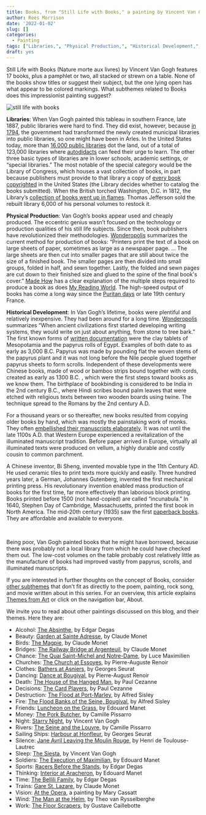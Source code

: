 ```yaml
---
title: Books, from "Still Life with Books," a painting by Vincent Van Gogh
author: Rees Morrison
date: '2022-01-02'
slug: []
categories:
  - Painting
tags: ["Libraries,", "Physical Production,", "Historical Development,", ]
draft: yes
---
```


Still Life with Books (Nature morte aux livres) by Vincent Van Gogh features 17 books, plus a pamphlet or two, all stacked or strewn on a table.  None of the books show titles or suggest their subject, but the one lying open has what appear to be colored markings.  What subthemes related to Books does this impressionist painting suggest?

<!--more-->

![still life with books](/media/BooksStillife.jpg)

**Libraries**:  When Van Gogh painted this tableau in southern France, late 1887, public libraries were hard to find.   They did exist, however, because [in 1794](https://www.historyofinformation.com/detail.php?id=4764), the government had transformed the newly created municipal libraries into public libraries, so one might have been in Arles.  In the United States today, more than [16,000 public libraries](http://www.ilovelibraries.org/what-libraries-do/about-americas-libraries) dot the land, out of a total of 123,000 libraries where [autodidacts](GoodWill) can feed their urge to learn.  The other three basic types of libraries are in lower schools, academic settings, or “special libraries.”   The most notable of the special category would be the Library of Congress, which houses a vast collection of books, in part because publishers must provide to that library a copy of [every book copyrighted](https://www.quora.com/Does-the-Library-of-Congress-have-every-book-published-in-the-US)  in the United States (the Library decides whether to catalog the books submitted).  When the British torched Washington, D.C. in 1812, the Library’s [collection of books went up in flames](https://www.quirkbooks.com/post/very-sad-post-warning-six-amazing-libraries-were-heartlessly-destroyed). Thomas Jefferson sold the rebuilt library 6,000 of his personal volumes to restock it.

**Physical Production**:  Van Gogh’s books appear used and cheaply produced.  The eccentric genius wasn’t focused on the technology or production qualities of his still life subjects.   Since then, book publishers have revolutionized their methodologies.  [Wonderopolis](https://www.wonderopolis.org/wonder/how-are-books-made) summarizes the current method for production of books:  “Printers print the text of a book on large sheets of paper, sometimes as large as a newspaper page. … The large sheets are then cut into smaller pages that are still about twice the size of a finished book. The smaller pages are then divided into small groups, folded in half, and sewn together.  Lastly, the folded and sewn pages are cut down to their finished size and glued to the spine of the final book's cover.”  [Made How](http://www.madehow.com/Volume-1/Book.html) has a clear explanation of the multiple steps required to produce a book as does [My Reading World](https://myreadingworld.com/how-are-books-made/). The high-speed output of books has come a long way since the [Puritan days](Author) or late 19th century France.

**Historical Development**:   In Van Gogh’s lifetime, books were plentiful and relatively inexpensive.  They had been around for a long time.  [Wonderopolis](https://www.wonderopolis.org/wonder/how-are-books-made) summarizes “When ancient civilizations first started developing writing systems, they would write on just about anything, from stone to tree bark.”  The first known forms of [written documentation](http://www.madehow.com/Volume-1/Book.html) were the clay tablets of Mesopotamia and the papyrus rolls of Egypt.  Examples of both date to as early as 3,000 B.C.  Papyrus was made by pounding flat the woven stems of the papyrus plant and it was not long before the Nile people glued together papyrus sheets to form scrolls.  Independent of these developments were Chinese books, made of wood or bamboo strips bound together with cords, created as early as 1300 B.C.  , which were the first steps toward books as we know them.   The birthplace of bookbinding is considered to be India in the 2nd century B.C., where Hindi scribes bound  palm leaves that were etched with religious texts between two wooden boards using twine.  The technique spread to the Romans by the 2nd century A.D.

For a thousand years or so thereafter, new books resulted from copying older books by hand, which was mostly the painstaking work of monks.  They often [embellished their manuscripts elaborately](http://scarc.library.oregonstate.edu/omeka/exhibits/show/mcdonald/manuscripts/illuminated).  It was not until the late 1100s A.D. that Western Europe experienced a revitalization of the illuminated manuscript tradition.  Before paper arrived in Europe, virtually all illuminated texts were produced on vellum, a highly durable and costly cousin to common parchment.

A Chinese inventor, Bi Sheng, invented movable type in the 11th Century AD. He used ceramic tiles to print texts more quickly and easily.  Three hundred years later, a German, Johannes Gutenberg, invented the first mechanical printing press. His revolutionary invention enabled mass production of books for the first time, far more effectively than laborious block printing.  Books printed before 1500 (not hand-copied) are called “incunabula.”  In 1640, Stephen Day of Cambridge, Massachusetts, printed the first book in North America.  The mid-20th century (1935) saw the first [paperback books](paperback). They are affordable and available to everyone.

&nbsp;

Being poor, Van Gogh painted books that he might have borrowed, because there was probably not a local library from which he could have checked them out.  The low-cost volumes on the table probably cost relatively little as the manufacture of books had improved vastly from papyrus, scrolls, and illuminated manuscripts.

If you are interested in further thoughts on the concept of Books, consider [other subthemes]() that don’t fit as directly to the poem, painting, rock song, and movie written about in this series.  For an overview, this article explains [Themes from Art](http://bit.ly/3sRXopI) or click on the navigation bar, About.

We invite you to read about other paintings discussed on this blog, and their themes.  Here they are: 
* Alcohol: [The Absinthe](https://themesfromart.com/post/2021-02-03-alcohol-absinthe-degas/alcoholabsinthedegas/), by Edgar Degas
* Beauty: [Garden at Sainte Adresse](https://themesfromart.com/post/2021-04-21-beauty-garden-at-sainte-adresse-from-a-painting-by-claude-monet/beautystadress/), by Claude Monet
* Birds: [The Magpie](https://themesfromart.com/post/2021-06-07-birds-the-magpie-a-painting-by-claude-monet/birdsmagpie/), by Claude Monet
* Bridges: [The Railway Bridge at Argenteuil](https://themesfromart.com/post/2021-07-26-bridges-from-the-railway-bridge-at-argenteuill-a-painting-by-claude-monet/bridgesmonet/), by Claude Monet
* Chance: [The Quai Saint-Michel and Notre-Dame](http://localhost:4321/post/2021-03-14-chancechurch/chancechurch/), by Luce Maximilien
* Churches: [The Church at Essoyes](https://themesfromart.com/post/2021-05-21-churches-from-the-church-at-essoyes-a-painting-by-pierre-auguste-renoir/churchesrenoir/), by Pierre-Auguste Renoir 
* Clothes: [Bathers at Asniers](https://themesfromart.com/post/2021-08-30-clothes-from-bathers-at-asnieres-a-painting-by-georges-seurat/clothesbathers/), by Georges Seurat
* Dancing: [Dance at Bougival](https://themesfromart.com/post/2021-09-09-dancing-from-dance-at-bougival-a-painting-by-pierre-august-renoir/dancingbougival/), by Pierre-August Renoir
* Death: [The House of the Hanged Man](https://themesfromart.com/post/2021-05-03-death-from-house-of-the-hanged-man-a-painting-by-paul-cezanne/deathhanged/), by Paul Cezanne
* Decisions: [The Card Players](https://themesfromart.com/post/2021-02-08-decisions-the-card-players-a-painting-by-paul-cezanne/decisionscardplayerscezanne/), by Paul Cezanne
* Destruction: [The Flood at Port-Marley](https://themesfromart.com/post/2021-02-18-destruction-from-flood-at-port-marly-a-painting-by-alfred-sisley/destructionflood/), by Alfred Sisley
* Fire: [The Flood Banks of the Seine, Bougival](https://themesfromart.com/post/2021-12-17-fire-from-the-flood-banks-of-the-seine-bougival-a-painting-by-alfred-sisley/fireflood/), by Alfred Sisley
* Friends: [Luncheon on the Grass](https://themesfromart.com/post/2021-06-20-friends-luncheon-on-the-grass-a-painting-by-edouard-manet/friendsluncheon/), by Edouard Manet
* Money: [The Pork Butcher](https://themesfromart.com/post/2021-10-15-money-from-the-pork-butcher-a-painting-by-camille-pissarro/moneypork/), by Camille Pissarro
* Night: [Starry Night](https://themesfromart.com/post/2021-11-05-night-from-the-starry-night-a-painting-by-vincent-van-gogh/nightstarry/), by Vincent Van Gogh
* Rivers: [The Seine and the Louvre](https://themesfromart.com/post/2021-10-03-rivers-from-the-seine-and-the-louvre-a-painting-by-camille-pissarro/riversseine/), by Camille Pissarro
* Sailing Ships: [Harbour at Honfleur](https://themesfromart.com/post/2021-06-26-sailing-ships-harbour-at-honfleur-a-painting-by-georges-seurat/sailinghonfleur/), by Georges Seurat
* Silence: [Jane Avril Leaving the Moulin Rouge](https://themesfromart.com/post/silenceavril/), by Henri de Toulouse-Lautrec
* Sleep: [The Siesta](https://themesfromart.com/post/2021-09-22-sleep-from-the-siesta-a-painting-by-vincent-van-gogh/sleepsiesta/), by Vincent Van Gogh
* Soldiers: [The Execution of Maximilian](https://themesfromart.com/post/2021-08-02-soldiers-the-execution-of-maximilian-a-painting-by-edouard-manet/soldiersmanet/), by Edouard Manet 
* Sports: [Racers Before the Stands](https://themesfromart.com/post/2021-07-12-sports-from-racers-before-the-stands-a-painting-by-edgar-degas/sportsdegas/), by Edgar Degas
* Thinking: [Interior at Aracheron](https://themesfromart.com/post/2021-11-22-thinking-from-interior-at-aracharon-a-painting-by-edourd-manet/thinkinginterior/), by Edouard Manet
* Time:	[The Bellili Family](https://themesfromart.com/post/2021-03-08-time-from-the-bellili-family-by-edgar-degas/timebellili/), by Edgar Degas
* Trains: [Gare St. Lazare](https://themesfromart.com/post/2021-05-10-trainslazare/trainslazare/), by Claude Monet
* Vision: [At the Opera](https://themesfromart.com/post/2021-12-03-vision-from-at-the-opera-a-painting-by-mary-cassatt/visionopera/), a painting by Mary Cassatt
* Wind: [The Man at the Helm](https://themesfromart.com/post/2021-08-12-wind-from-the-man-at-the-helm-a-painting-by-theo-van-rysselberghe/windhelm/), by Theo van Rysselberghe
* Work:	[The Floor Scrapers](https://themesfromart.com/post/2021-02-26-workscrapers/workscrapers/), by Gustave Caillebotte